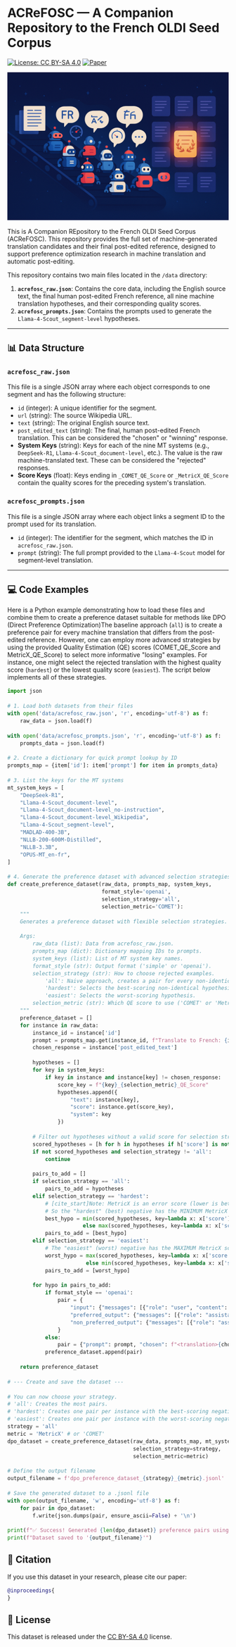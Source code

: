 # ACReFOSC — A Companion Repository to the French OLDI Seed Corpus

[![License: CC BY-SA 4.0](https://img.shields.io/badge/License-CC_BY--SA_4.0-lightgrey.svg)](https://creativecommons.org/licenses/by-sa/4.0/)
[![Paper](https://img.shields.io/badge/paper-WMT_2025-b31b1b.svg)](https://link-to-your-paper.com)

![ACReFOSC — playful robots learning from many MT outputs and one human reference](acrefosc-banner.png)

This is A Companion REpository to the French OLDI Seed Corpus (ACReFOSC). This repository provides the full set of machine-generated translation candidates and their final post-edited reference, designed to support preference optimization research in machine translation and automatic post-editing.

This repository contains two main files located in the `/data` directory:

1.  **`acrefosc_raw.json`**: Contains the core data, including the English source text, the final human post-edited French reference, all nine machine translation hypotheses, and their corresponding quality scores.
2.  **`acrefosc_prompts.json`**: Contains the prompts used to generate the `Llama-4-Scout_segment-level` hypotheses.

---

## 📊 Data Structure

### `acrefosc_raw.json`

This file is a single JSON array where each object corresponds to one segment and has the following structure:

* `id` (integer): A unique identifier for the segment.
* `url` (string): The source Wikipedia URL.
* `text` (string): The original English source text.
* `post_edited_text` (string): The final, human post-edited French translation. This can be considered the "chosen" or "winning" response.
* **System Keys** (string): Keys for each of the nine MT systems (e.g., `DeepSeek-R1`, `Llama-4-Scout_document-level`, etc.). The value is the raw machine-translated text. These can be considered the "rejected" responses.
* **Score Keys** (float): Keys ending in `_COMET_QE_Score` or `_MetricX_QE_Score` contain the quality scores for the preceding system's translation.

### `acrefosc_prompts.json`

This file is a single JSON array where each object links a segment ID to the prompt used for its translation.

* `id` (integer): The identifier for the segment, which matches the ID in `acrefosc_raw.json`.
* `prompt` (string): The full prompt provided to the `Llama-4-Scout` model for segment-level translation.

---

## 💻 Code Examples

Here is a Python example demonstrating how to load these files and combine them to create a preference dataset suitable for methods like DPO (Direct Preference Optimization)The baseline approach (`all`) is to create a preference pair for every machine translation that differs from the post-edited reference. However, one can employ more advanced strategies by using the provided Quality Estimation (QE) scores (COMET_QE_Score and MetricX_QE_Score) to select more informative "losing" examples. For instance, one might select the rejected translation with the highest quality score (`hardest`) or the lowest quality score (`easiest`). The script below implements all of these strategies.

```python
import json

# 1. Load both datasets from their files
with open('data/acrefosc_raw.json', 'r', encoding='utf-8') as f:
    raw_data = json.load(f)

with open('data/acrefosc_prompts.json', 'r', encoding='utf-8') as f:
    prompts_data = json.load(f)

# 2. Create a dictionary for quick prompt lookup by ID
prompts_map = {item['id']: item['prompt'] for item in prompts_data}

# 3. List the keys for the MT systems
mt_system_keys = [
    "DeepSeek-R1",
    "Llama-4-Scout_document-level",
    "Llama-4-Scout_document-level_no-instruction",
    "Llama-4-Scout_document-level_Wikipedia",
    "Llama-4-Scout_segment-level",
    "MADLAD-400-3B",
    "NLLB-200-600M-Distilled",
    "NLLB-3.3B",
    "OPUS-MT_en-fr",
]

# 4. Generate the preference dataset with advanced selection strategies
def create_preference_dataset(raw_data, prompts_map, system_keys, 
                              format_style='openai', 
                              selection_strategy='all',
                              selection_metric='COMET'):
    """
    Generates a preference dataset with flexible selection strategies.

    Args:
        raw_data (list): Data from acrefosc_raw.json.
        prompts_map (dict): Dictionary mapping IDs to prompts.
        system_keys (list): List of MT system key names.
        format_style (str): Output format ('simple' or 'openai').
        selection_strategy (str): How to choose rejected examples.
            'all': Naive approach, creates a pair for every non-identical hypothesis.
            'hardest': Selects the best-scoring non-identical hypothesis.
            'easiest': Selects the worst-scoring hypothesis.
        selection_metric (str): Which QE score to use ('COMET' or 'MetricX').
    """
    preference_dataset = []
    for instance in raw_data:
        instance_id = instance['id']
        prompt = prompts_map.get(instance_id, f"Translate to French: {instance['text']}")
        chosen_response = instance['post_edited_text']
        
        hypotheses = []
        for key in system_keys:
            if key in instance and instance[key] != chosen_response:
                score_key = f"{key}_{selection_metric}_QE_Score"
                hypotheses.append({
                    "text": instance[key],
                    "score": instance.get(score_key),
                    "system": key
                })
        
        # Filter out hypotheses without a valid score for selection strategies
        scored_hypotheses = [h for h in hypotheses if h['score'] is not None]
        if not scored_hypotheses and selection_strategy != 'all':
            continue

        pairs_to_add = []
        if selection_strategy == 'all':
            pairs_to_add = hypotheses
        elif selection_strategy == 'hardest':
            # [cite_start]Note: MetricX is an error score (lower is better) [cite: 177]
            # So the "hardest" (best) negative has the MINIMUM MetricX score.
            best_hypo = min(scored_hypotheses, key=lambda x: x['score']) if selection_metric == 'MetricX' \
                        else max(scored_hypotheses, key=lambda x: x['score'])
            pairs_to_add = [best_hypo]
        elif selection_strategy == 'easiest':
            # The "easiest" (worst) negative has the MAXIMUM MetricX score.
            worst_hypo = max(scored_hypotheses, key=lambda x: x['score']) if selection_metric == 'MetricX' \
                         else min(scored_hypotheses, key=lambda x: x['score'])
            pairs_to_add = [worst_hypo]

        for hypo in pairs_to_add:
            if format_style == 'openai':
                pair = {
                    "input": {"messages": [{"role": "user", "content": prompt}]},
                    "preferred_output": {"messages": [{"role": "assistant", "content": f"<translation>{chosen_response}</translation>"}]},
                    "non_preferred_output": {"messages": [{"role": "assistant", "content": f"<translation>{hypo['text']}</translation>"}]}
                }
            else:
                pair = {"prompt": prompt, "chosen": f"<translation>{chosen_response}</translation>", "rejected": f"<translation>{hypo['text']}</translation>"}
            preference_dataset.append(pair)
            
    return preference_dataset

# --- Create and save the dataset ---

# You can now choose your strategy.
# 'all': Creates the most pairs.
# 'hardest': Creates one pair per instance with the best-scoring negative.
# 'easiest': Creates one pair per instance with the worst-scoring negative.
strategy = 'all'
metric = 'MetricX' # or 'COMET'
dpo_dataset = create_preference_dataset(raw_data, prompts_map, mt_system_keys, 
                                        selection_strategy=strategy, 
                                        selection_metric=metric)

# Define the output filename
output_filename = f'dpo_preference_dataset_{strategy}_{metric}.jsonl'

# Save the generated dataset to a .jsonl file
with open(output_filename, 'w', encoding='utf-8') as f:
    for pair in dpo_dataset:
        f.write(json.dumps(pair, ensure_ascii=False) + '\n')

print(f"✅ Success! Generated {len(dpo_dataset)} preference pairs using the '{strategy}' strategy with {metric} scores.")
print(f"Dataset saved to '{output_filename}'")
```
## 📜 Citation

If you use this dataset in your research, please cite our paper:

```bibtex
@inproceedings{
}
```

## 📄 License

This dataset is released under the [CC BY-SA 4.0](https://creativecommons.org/licenses/by-sa/4.0/) license.
